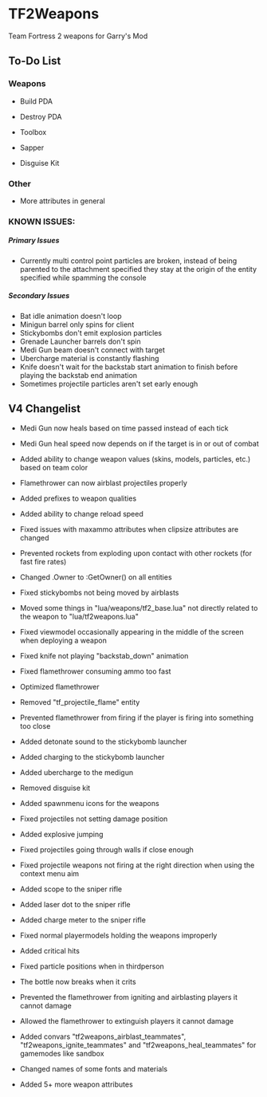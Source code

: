 # TF2Weapons
Team Fortress 2 weapons for Garry's Mod

## To-Do List

### Weapons

- Build PDA
- Destroy PDA
- Toolbox

- Sapper
- Disguise Kit

### Other

- More attributes in general

### KNOWN ISSUES:

##### Primary Issues
- Currently multi control point particles are broken, instead of being parented to the attachment specified they stay at the origin of the entity specified while spamming the console

##### Secondary Issues
- Bat idle animation doesn't loop
- Minigun barrel only spins for client
- Stickybombs don't emit explosion particles
- Grenade Launcher barrels don't spin
- Medi Gun beam doesn't connect with target
- Ubercharge material is constantly flashing
- Knife doesn't wait for the backstab start animation to finish before playing the backstab end animation
- Sometimes projectile particles aren't set early enough

## V4 Changelist

- Medi Gun now heals based on time passed instead of each tick
- Medi Gun heal speed now depends on if the target is in or out of combat
- Added ability to change weapon values (skins, models, particles, etc.) based on team color
- Flamethrower can now airblast projectiles properly
- Added prefixes to weapon qualities
- Added ability to change reload speed
- Fixed issues with maxammo attributes when clipsize attributes are changed
- Prevented rockets from exploding upon contact with other rockets (for fast fire rates)
- Changed .Owner to :GetOwner() on all entities
- Fixed stickybombs not being moved by airblasts
- Moved some things in "lua/weapons/tf2_base.lua" not directly related to the weapon to "lua/tf2weapons.lua"
- Fixed viewmodel occasionally appearing in the middle of the screen when deploying a weapon
- Fixed knife not playing "backstab_down" animation
- Fixed flamethrower consuming ammo too fast
- Optimized flamethrower
- Removed "tf_projectile_flame" entity
- Prevented flamethrower from firing if the player is firing into something too close
- Added detonate sound to the stickybomb launcher
- Added charging to the stickybomb launcher
- Added ubercharge to the medigun
- Removed disguise kit
- Added spawnmenu icons for the weapons
- Fixed projectiles not setting damage position
- Added explosive jumping
- Fixed projectiles going through walls if close enough
- Fixed projectile weapons not firing at the right direction when using the context menu aim
- Added scope to the sniper rifle
- Added laser dot to the sniper rifle
- Added charge meter to the sniper rifle
- Fixed normal playermodels holding the weapons improperly
- Added critical hits
- Fixed particle positions when in thirdperson
- The bottle now breaks when it crits
- Prevented the flamethrower from igniting and airblasting players it cannot damage
- Allowed the flamethrower to extinguish players it cannot damage
- Added convars "tf2weapons_airblast_teammates", "tf2weapons_ignite_teammates" and "tf2weapons_heal_teammates" for gamemodes like sandbox
- Changed names of some fonts and materials

- Added 5+ more weapon attributes